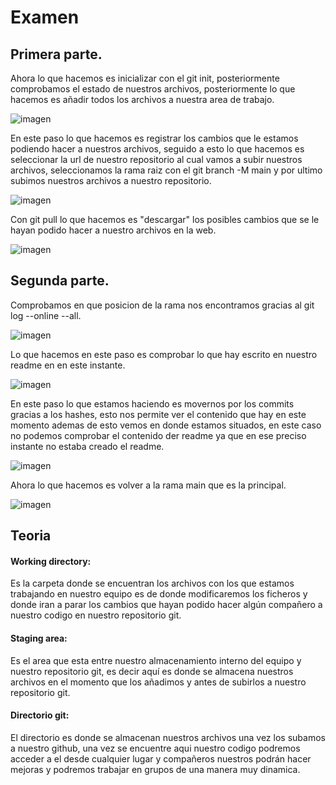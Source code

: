 # Examen


## Primera parte.
Ahora lo que hacemos es inicializar con el git init, posteriormente comprobamos el estado de nuestros archivos, posteriormente lo que hacemos es añadir todos los archivos a nuestra area de trabajo.

![imagen](https://user-images.githubusercontent.com/114684379/205108054-a1d5a63c-7c02-4920-830f-a05c6953d4a9.png)

En este paso lo que hacemos es registrar los cambios que le estamos podiendo hacer a nuestros archivos, seguido a esto lo que hacemos es seleccionar la url de nuestro repositorio al cual vamos a subir nuestros archivos, seleccionamos la rama raiz con el git branch -M main y por ultimo subimos nuestros archivos a nuestro repositorio.

![imagen](https://user-images.githubusercontent.com/114684379/205108263-b09087d3-54e0-42cd-82bb-b25d2460ec14.png)

Con git pull lo que hacemos es "descargar" los posibles cambios que se le hayan podido hacer a nuestro archivos en la web.

![imagen](https://user-images.githubusercontent.com/114684379/205108330-8804b1e1-e4fe-4f4d-8381-03373b62d41f.png)

## Segunda parte.

Comprobamos en que posicion de la rama nos encontramos gracias al git log --online --all.

![imagen](https://user-images.githubusercontent.com/114684379/205110260-2e9149d1-d411-4543-b517-03542fa84fbe.png)

Lo que hacemos en este paso es comprobar lo que hay escrito en nuestro readme en en este instante.

![imagen](https://user-images.githubusercontent.com/114684379/205110422-113c4e6e-4f12-435f-9c14-1145c0968857.png)

En este paso lo que estamos haciendo es movernos por los commits gracias a los hashes, esto nos permite ver el contenido que hay en este momento ademas de esto vemos en donde estamos situados, en este caso no podemos comprobar el contenido der readme ya que en ese preciso instante no estaba creado el readme.

![imagen](https://user-images.githubusercontent.com/114684379/205110672-d495dd5f-9f68-482e-ac4e-c498a9ca33ec.png)

Ahora lo que hacemos es volver a la rama main que es la principal.

![imagen](https://user-images.githubusercontent.com/114684379/205110865-bd17d613-c6bc-488c-ae60-6d282f964952.png)

## Teoria

#### Working directory:
Es la carpeta donde se encuentran los archivos con los que estamos trabajando en nuestro equipo es de donde modificaremos los ficheros y donde iran a parar los cambios que hayan podido hacer algún compañero a nuestro codigo en nuestro repositorio git.

#### Staging area: 
Es el area que esta entre nuestro almacenamiento interno del equipo y nuestro repositorio git, es decir aquí es donde se almacena nuestros archivos en el momento que los añadimos y antes de subirlos a nuestro repositorio git.

#### Directorio git: 
El directorio es donde se almacenan nuestros archivos una vez los subamos a nuestro github, una vez se encuentre aqui nuestro codigo podremos acceder a el desde cualquier lugar y compañeros nuestros podrán hacer mejoras y podremos trabajar en grupos de una manera muy dinamica.
